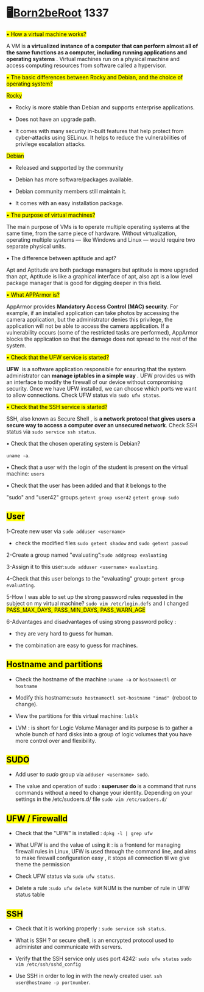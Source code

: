 
<h1 class="page-title"><span class="icon">🖥️</span><a href="https://imadmi.github.io/Born2beRoot.github.io/">Born2beRoot</a> 1337</h1></header><div class="page-body"><p id="ad56ba00-b6e6-4814-b9ec-f0d5d01751de" class=""><mark class="highlight-orange">• How a virtual machine works?</mark></p><p id="06dae5c6-74a2-4a35-8480-be3222496c8e" class="">A VM is <strong>a virtualized instance of a computer that can perform almost all of the same functions as a computer, including running applications and operating systems</strong>
. Virtual machines run on a physical machine and access computing resources from software called a hypervisor.</p><p id="ccdf066d-505a-4dc0-a793-a555b62176fb" class=""><mark class="highlight-orange">• The basic differences between Rocky and Debian, and the choice of operating system?</mark></p><p id="564da4d3-30c4-423a-bed8-8af31afaeaf6" class=""><mark class="highlight-teal">Rocky</mark></p><ul id="9ff4cdd2-ceb8-45cf-9134-9845ad2e7e0d" class="bulleted-list"><li style="list-style-type:disc">Rocky is more stable than Debian and supports enterprise applications.</li></ul><ul id="7ff310f5-6f17-4a06-a239-7f9c6f9185fc" class="bulleted-list"><li style="list-style-type:disc">Does not have an upgrade path.</li></ul><ul id="367c46dc-6006-41dd-bcbf-1073ed567c20" class="bulleted-list"><li style="list-style-type:disc">It comes with many security in-built features that help protect from cyber-attacks using SELinux. It helps to reduce the vulnerabilities of privilege escalation attacks.</li></ul><p id="a1d06d4b-d486-4384-97c2-5ddbd433e184" class=""><mark class="highlight-teal">Debian</mark></p><ul id="d323b32f-14fc-40a0-8cf2-fe28319e9379" class="bulleted-list"><li style="list-style-type:disc">Released and supported by the community</li></ul><ul id="cec953b2-e4ff-46e7-8787-4f1e48a3ba39" class="bulleted-list"><li style="list-style-type:disc">Debian has more software/packages available.</li></ul><ul id="8a18b7bc-aeab-4c0c-bde7-188e5a8a5748" class="bulleted-list"><li style="list-style-type:disc">Debian community members still maintain it.</li></ul><ul id="0411fe4a-f57a-4572-a09c-c9b03ae52821" class="bulleted-list"><li style="list-style-type:disc">It comes with an easy installation package.</li></ul><p id="ca7ad1c7-4ec9-4462-b8f7-76784c57f88e" class=""><mark class="highlight-orange">• The purpose of virtual machines?</mark></p><p id="19a834d2-31a9-440d-a447-bfddcaa596a0" class="">The main purpose of VMs is to operate multiple operating systems at the same time, from the same piece of hardware. Without virtualization, operating multiple systems — like Windows and Linux — would require two separate physical units.</p><p id="7006fde0-3e59-4fe5-a416-21f41bb2d13d" class="">• The difference between aptitude and apt?</p><p id="654428a1-ddab-48bf-866e-6ad6c2abc5f4" class="">Apt and Aptitude are both package managers but aptitude is more upgraded than apt, Aptitude is like a graphical interface of apt, also apt is a low level package manager that is good for digging deeper in this field.</p><p id="9ae025e0-3f12-484d-8aff-c67c7d01c96a" class=""><mark class="highlight-orange">• What APPArmor is?</mark></p><p id="486c66dc-ed6a-4029-8e86-6e7ca9fe9c23" class="">AppArmor provides <strong>Mandatory Access Control (MAC) security</strong>. For example, if an installed application can take photos by accessing the camera application, but the administrator denies this privilege, the application will not be able to access the camera application. If a vulnerability occurs (some of the restricted tasks are performed), AppArmor blocks the application so that the damage does not spread to the rest of the system.</p><p id="5e077e1f-7903-41db-b10d-9e31bdf3ee86" class=""><mark class="highlight-orange">• Check that the UFW service is started?</mark></p><p id="2061d8a8-d9ff-45e6-a738-8e75b95beecc" class=""><strong>UFW </strong> is a software application responsible for ensuring that the system administrator can <strong>manage iptables in a simple way</strong>
. UFW provides us with an interface to modify the firewall of our device<strong> </strong>without compromising security. Once we have UFW installed, we can choose which ports we want to allow connections. Check UFW status via <code>sudo ufw status</code>.</p><p id="1db86822-d380-4ac4-bec6-fcb4c849a812" class=""><mark class="highlight-orange">• Check that the SSH service is started?</mark></p><p id="0ed3b4c0-52fc-452d-8be1-8459eab8f75b" class="">SSH, also known as Secure Shell , is <strong>a network protocol that gives users a secure way to access a computer over an unsecured network</strong>. Check SSH status via <code>sudo service ssh status</code>.</p><p id="0d629d6f-fbea-4960-8f06-e286b40c3031" class="">• Check that the chosen operating system is Debian?</p><p id="115792eb-4c6e-436b-8c75-b1908fb2628b" class=""><code>uname -a</code>.</p><p id="38009872-4b3b-4585-895b-f858bd426cb5" class="">• Check that a user with the login of the student is present on the virtual machine: <code>users</code></p><p id="b8f67bf3-2b2f-405e-896c-cc1e1c8af5fa" class="">• Check that the user has been added and that it belongs to the</p><p id="1114222f-9a0f-4d59-a2d3-cc22431096c8" class="">&quot;sudo&quot; and &quot;user42&quot; groups.<code>getent group user42</code> <code>getent group sudo</code></p><h2 id="d59547cc-ce72-4e90-bbfa-f23ab99d6b24" class=""><mark class="highlight-blue"><strong>User</strong></mark></h2><p id="e01f9205-0ebb-4540-9ed5-5b454012e0fd" class="">1-Create new user via <code>sudo adduser &lt;username&gt;</code></p><ul id="62e71f3e-babc-47fb-9157-d25c96249c29" class="bulleted-list"><li style="list-style-type:disc">check the modified files <code>sudo getent shadow</code> and <code>sudo getent passwd</code></li></ul><p id="0e18069d-bc4c-40af-9a8f-884c95d0349b" class="">2-Create a group named &quot;evaluating”:<code>sudo addgroup evaluating</code></p><p id="fa96b26c-b172-4762-afb9-e518377b80d1" class="">3-Assign it to this user:<code>sudo adduser &lt;username&gt; evaluating</code>.</p><p id="a50b087b-f547-4b20-995b-cce1b463c341" class="">4-Check that this user belongs to the &quot;evaluating&quot; group: <code>getent group evaluating</code>.</p><p id="ae9efd54-f969-4824-938b-189ce0eb353f" class="">5-How I was able to set up the strong password rules requested in the subject on my virtual machine? <code>sudo vim /etc/login.defs</code> and I changed <mark class="highlight-brown">PASS_MAX_DAYS, PASS_MIN_DAYS, PASS_WARN_AGE</mark></p><p id="d57d6798-33ca-4620-8ff4-e15ddbb343a1" class="">6-Advantages and disadvantages of using strong password policy : </p><ul id="3b8992be-6458-4ab5-994e-2cac1d409d2f" class="bulleted-list"><li style="list-style-type:disc">they are very hard to guess for human.</li></ul><ul id="0b83c1ca-8bc6-419e-a7e1-245c2119f9d1" class="bulleted-list"><li style="list-style-type:disc">the combination are easy to guess for machines.</li></ul><h2 id="e98fb1bf-3317-4851-99ce-657cad6f254d" class=""><mark class="highlight-blue"><strong>Hostname and partitions</strong></mark></h2><ul id="81e55c15-95b3-4ebd-97b0-21a068a5cca1" class="bulleted-list"><li style="list-style-type:disc">Check the hostname of the machine :<code>uname -a</code> or <code>hostnamectl</code> or <code>hostname</code></li></ul><ul id="13e338ae-8cab-4d3a-96fa-48d5b1f537d0" class="bulleted-list"><li style="list-style-type:disc">Modify this hostname:<code>sudo hostnamectl set-hostname &quot;imad&quot; </code>(reboot to change).</li></ul><ul id="fb001480-2341-432a-a764-0cf74d899e1b" class="bulleted-list"><li style="list-style-type:disc">View the partitions for this virtual machine: <code>lsblk</code></li></ul><ul id="dd6551aa-8e88-4c5b-95a0-cd7106913f54" class="bulleted-list"><li style="list-style-type:disc">LVM : is short for Logic Volume Manager and its purpose is to gather a whole bunch of hard disks into a group of logic volumes that you have more control over and flexibility.</li></ul><h2 id="a053dc7c-5b9e-42c8-95b8-99d703d40b20" class=""><mark class="highlight-blue"><strong>SUDO</strong></mark></h2><ul id="5121c59c-cb84-415a-bae1-bac740da4715" class="bulleted-list"><li style="list-style-type:disc">Add user to <em>sudo</em> group via <code>adduser &lt;username&gt; sudo</code>.</li></ul><ul id="a00297d1-ef82-49e7-b012-cf574b178708" class="bulleted-list"><li style="list-style-type:disc">The value and operation of sudo : <strong>superuser do </strong>is a command that runs commands without a need to change your identity. Depending on your settings in the /etc/sudoers.d/ file <code>sudo vim /etc/sudoers.d/</code></li></ul><h2 id="8ee12acc-189c-4ed5-8137-6451f784fbaa" class=""><mark class="highlight-blue"><strong>UFW / Firewalld</strong></mark></h2><ul id="17a53dfa-d454-43d1-87be-4cd2c350ea29" class="bulleted-list"><li style="list-style-type:disc">Check that the &quot;UFW” is installed : <code>dpkg -l | grep ufw</code></li></ul><ul id="bf2cd9fc-8a72-4031-ae7c-597a8f170f56" class="bulleted-list"><li style="list-style-type:disc">What UFW is and the value of using it : is a frontend for managing firewall rules in Linux, UFW is used through the command line, and aims to make firewall configuration easy , it stops all connection til we give theme the permission </li></ul><ul id="497d7840-c600-4116-8039-80552a667e3a" class="bulleted-list"><li style="list-style-type:disc">Check UFW status via <code>sudo ufw status</code>.</li></ul><ul id="923f8719-4f37-40bf-af42-ce5f3cd74e63" class="bulleted-list"><li style="list-style-type:disc">Delete a rule :<code>sudo ufw delete NUM</code> NUM is the number of rule in UFW status table</li></ul><h2 id="110e4d3e-e668-487f-8ad8-02a23e3d0e7f" class=""><mark class="highlight-blue"><strong>SSH</strong></mark></h2><ul id="737f36c2-72b8-42bd-9efc-0912a6563d93" class="bulleted-list"><li style="list-style-type:disc">Check that it is working properly : <code>sudo service ssh status</code>.</li></ul><ul id="4c2cee09-eefa-4af1-996b-a1867578232c" class="bulleted-list"><li style="list-style-type:disc">What is SSH ?  or secure shell, is an encrypted protocol used to administer and communicate with servers.</li></ul><ul id="ce259eed-f2db-42e5-8679-83ceb385f1de" class="bulleted-list"><li style="list-style-type:disc">Verify that the SSH service only uses port 4242: <code>sudo ufw status</code> <code>sudo vim /etc/ssh/sshd_config</code></li></ul><ul id="887a3f94-4441-4d5a-a86b-487db821df68" class="bulleted-list"><li style="list-style-type:disc">Use SSH in order to log in with the newly created user. <code>ssh user@hostname -p portnumber</code>.</li></ul><p id="0211d6ed-f73b-4b58-a9ac-34398a5dacac" class="">
</p></div></article></body></html>
